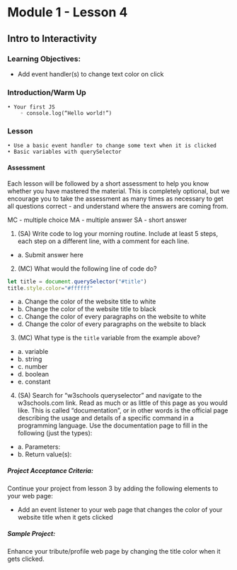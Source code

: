 # Module 1 - Lesson 4
## Intro to Interactivity

### Learning Objectives:
* Add event handler(s) to change text color on click

### Introduction/Warm Up

    • Your first JS
        ◦ console.log(“Hello world!”)

### Lesson

    • Use a basic event handler to change some text when it is clicked
    • Basic variables with querySelector

#### Assessment

Each lesson will be followed by a short assessment to help you know whether you have mastered the material. This is completely optional, but we encourage you to take the assessment as many times as necessary to get all questions correct - and understand where the answers are coming from.

MC - multiple choice
MA - multiple answer
SA - short answer


1. (SA) Write code to log your morning routine. Include at least 5 steps, each step on a different line, with a comment for each line.
* a. Submit answer here

2. (MC) What would the following line of code do?
~~~js
let title = document.querySelector("#title")
title.style.color="#ffffff"
~~~
* a. Change the color of the website title to white
* b. Change the color of the website title to black
* c. Change the color of every paragraphs on the website to white
* d. Change the color of every paragraphs on the website to black

3. (MC) What type is the `title` variable from the example above?
* a. variable
* b. string
* c. number
* d. boolean
* e. constant

4. (SA) Search for “w3schools queryselector” and navigate to the w3schools.com link. Read as much or as little of this page as you would like. This is called “documentation”, or in other words is the official page describing the usage and details of a specific command in a programming language. Use the documentation page to fill in the following (just the types):
* a. Parameters:
* b. Return value(s):

##### Project Acceptance Criteria:
Continue your project from lesson 3 by adding the following elements to your web page:

* Add an event listener to your web page that changes the color of your website title when it gets clicked

##### Sample Project:

Enhance your tribute/profile web page by changing the title color when it gets clicked.
